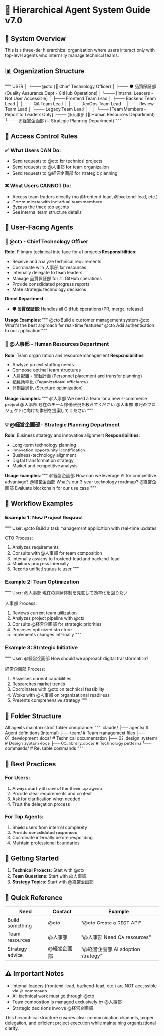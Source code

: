﻿# 🏢 Hierarchical Agent System Guide v7.0

## 🎯 System Overview

This is a three-tier hierarchical organization where users interact only with top-level agents who internally manage technical teams.

## 📊 Organization Structure

"""
USER
 │
 ├─── @cto (🎯 Chief Technology Officer)
 │    ├─── 🛡️ 品質保証部 (Quality Assurance Dept - GitHub Operations)
 │    └─── [Internal Leaders - Not User Accessible]
 │         ├─── Frontend Team Lead
 │         ├─── Backend Team Lead
 │         ├─── QA Team Lead
 │         ├─── DevOps Team Lead
 │         ├─── Review Team Lead
 │         └─── Legacy Team Lead
 │              │
 │              └─── [Team Members - Report to Leaders Only]
 ├─── @人事部 (🏢 Human Resources Department)
 └─── @経営企画部 (💡 Strategic Planning Department)
"""

## 🚫 Access Control Rules

### ✅ What Users CAN Do:
- Send requests to @cto for technical projects
- Send requests to @人事部 for team organization
- Send requests to @経営企画部 for strategic planning

### ❌ What Users CANNOT Do:
- Access team leaders directly (no @frontend-lead, @backend-lead, etc.)
- Communicate with individual team members
- Bypass the three top agents
- See internal team structure details

## 👤 User-Facing Agents

### 🎯 @cto - Chief Technology Officer
**Role**: Primary technical interface for all projects
**Responsibilities**:
- Receive and analyze technical requirements
- Coordinate with 人事部 for resources
- Internally delegate to team leaders
- Manage 品質保証部 for all GitHub operations
- Provide consolidated progress reports
- Make strategic technology decisions

**Direct Department**:
- 🛡️ **品質保証部**: Handles all GitHub operations (PR, merge, release)

**Usage Examples**:
"""
@cto Build a customer management system
@cto What's the best approach for real-time features?
@cto Add authentication to our application
"""

### 🏢 @人事部 - Human Resources Department
**Role**: Team organization and resource management
**Responsibilities**:
- Analyze project staffing needs
- Compose optimal team structures
- 人員配置・異動計画 (Personnel placement and transfer planning)
- 組織効率化 (Organizational efficiency)
- 体制最適化 (Structure optimization)

**Usage Examples**:
"""
@人事部 We need a team for a new e-commerce project
@人事部 現在のチーム稼働状況を教えてください
@人事部 来月のプロジェクトに向けた体制を提案してください
"""

### 💡 @経営企画部 - Strategic Planning Department
**Role**: Business strategy and innovation alignment
**Responsibilities**:
- Long-term technology planning
- Innovation opportunity identification
- Business-technology alignment
- Digital transformation strategy
- Market and competitive analysis

**Usage Examples**:
"""
@経営企画部 How can we leverage AI for competitive advantage?
@経営企画部 What's our 3-year technology roadmap?
@経営企画部 Evaluate blockchain for our use case
"""

## 🔄 Workflow Examples

### Example 1: New Project Request
"""
User: @cto Build a task management application with real-time updates

CTO Process:
1. Analyzes requirements
2. Consults with @人事部 for team composition
3. Internally assigns to frontend-lead and backend-lead
4. Monitors progress internally
5. Reports unified status to user
"""

### Example 2: Team Optimization
"""
User: @人事部 現在の開発体制を見直して効率化を図りたい

人事部 Process:
1. Reviews current team utilization
2. Analyzes project pipeline with @cto
3. Consults @経営企画部 for strategic priorities
4. Proposes optimized structure
5. Implements changes internally
"""

### Example 3: Strategic Initiative
"""
User: @経営企画部 How should we approach digital transformation?

経営企画部 Process:
1. Assesses current capabilities
2. Researches market trends
3. Coordinates with @cto on technical feasibility
4. Works with @人事部 on organizational readiness
5. Presents comprehensive strategy
"""

## 📁 Folder Structure

All agents maintain strict folder compliance:
"""
.claude/
├── agents/           # Agent definitions (internal)
├── team/            # Team management files
├── 01_development_docs/   # Technical documentation
├── 02_design_system/      # Design system docs
├── 03_library_docs/       # Technology patterns
└── commands/              # Reusable commands
"""

## 🎯 Best Practices

### For Users:
1. Always start with one of the three top agents
2. Provide clear requirements and context
3. Ask for clarification when needed
4. Trust the delegation process

### For Top Agents:
1. Shield users from internal complexity
2. Provide consolidated responses
3. Coordinate internally before responding
4. Maintain professional boundaries

## 🚀 Getting Started

1. **Technical Projects**: Start with @cto
2. **Team Questions**: Start with @人事部
3. **Strategy Topics**: Start with @経営企画部

## 📌 Quick Reference

| Need | Contact | Example |
|------|---------|---------|
| Build something | @cto | "@cto Create a REST API" |
| Team resources | @人事部 | "@人事部 Need QA resources" |
| Strategy advice | @経営企画部 | "@経営企画部 AI adoption strategy" |

## ⚠️ Important Notes

- Internal leaders (frontend-lead, backend-lead, etc.) are NOT accessible via @ commands
- All technical work must go through @cto
- Team composition is managed exclusively by @人事部
- Strategic decisions involve @経営企画部

This hierarchical structure ensures clear communication channels, proper delegation, and efficient project execution while maintaining organizational clarity.